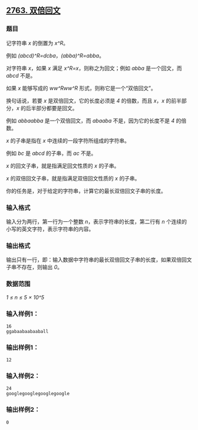 ## [2763. 双倍回文](https://www.acwing.com/problem/content/2765/)

### 题目

记字符串 *x* 的倒置为 *x^R*。

例如 *(abcd)^R=dcba*，*(abba)^R=abba*。

对字符串 *x*，如果 *x* 满足 *x^R=x*，则称之为回文；例如 *abba* 是一个回文，而 *abcd* 不是。

如果 *x* 能够写成的 *ww^Rww^R* 形式，则称它是一个“双倍回文”。

换句话说，若要 *x* 是双倍回文，它的长度必须是 *4* 的倍数，而且 *x*，*x* 的前半部分，*x* 的后半部分都要是回文。

例如 *abbaabba* 是一个双倍回文，而 *abaaba* 不是，因为它的长度不是 *4* 的倍数。

*x* 的子串是指在 *x* 中连续的一段字符所组成的字符串。

例如 *bc* 是 *abcd* 的子串，而 *ac* 不是。

*x* 的回文子串，就是指满足回文性质的 *x* 的子串。

*x* 的双倍回文子串，就是指满足双倍回文性质的 *x* 的子串。

你的任务是，对于给定的字符串，计算它的最长双倍回文子串的长度。

### 输入格式

输入分为两行，第一行为一个整数 *n*，表示字符串的长度，第二行有 *n* 个连续的小写的英文字符，表示字符串的内容。

### 输出格式

输出只有一行，即：输入数据中字符串的最长双倍回文子串的长度，如果双倍回文子串不存在，则输出 *0*。

### 数据范围

*1 ≤ n ≤ 5 × 10^5*

### 输入样例1：

```
16
ggabaabaabaaball
```

### 输出样例1：

```
12
```

### 输入样例2：

```
24
googlegooglegooglegoogle
```

### 输出样例2：

```
0
```
